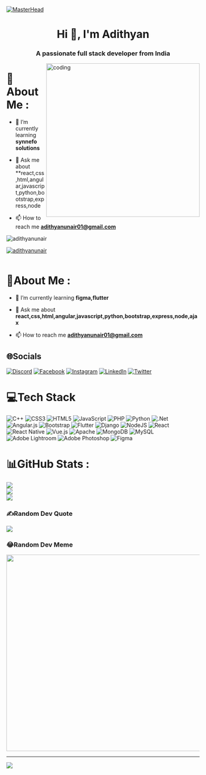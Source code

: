 [![MasterHead](https://visme.co/blog/wp-content/uploads/2019/10/animated-presentation-software-header.gif)]()



<h1 align="center">Hi 👋, I'm Adithyan</h1>
<h3 align="center">A passionate full stack developer from India</h3>

<img align="right" alt="coding" width="400" src="https://imgs.search.brave.com/uGBeRwzhbiOphYDvGkQnCQYYApKyDw1OrDHAZ44cF9Y/rs:fit:860:0:0/g:ce/aHR0cHM6Ly9naWZk/Yi5jb20vaW1hZ2Vz/L2hpZ2gvYW5pbWF0/ZWQtbWFuLWNvbXB1/dGVyLWNvZGluZy1u/YWU2bWVjMzc4bHNn/MWkzLmdpZg.gif">

# 💫About Me :


- 🌱 I’m currently learning **synnefo solutions**

- 💬 Ask me about **react,css,html,angular,javascript,python,bootstrap,express,node

- 📫 How to reach me **adithyanunair01@gmail.com**


<p align="left"> <img src="https://komarev.com/ghpvc/?username=adithyanunair&label=Profile%20views&color=0e75b6&style=flat" alt="adithyanunair" /> </p>

<p align="left"> <a href="https://github.com/ryo-ma/github-profile-trophy"><img src="https://github-profile-trophy.vercel.app/?username=adithyanunair" alt="adithyanunair" /></a> </p>

<p align="left"> <a href="https://twitter.com/" target="blank"><img src="https://img.shields.io/twitter/follow/?logo=twitter&style=for-the-badge" alt="" /></a> </p>


# 💫About Me :


- 🌱 I’m currently learning **figma,flutter**

- 💬 Ask me about **react,css,html,angular,javascript,python,bootstrap,express,node,ajax**

- 📫 How to reach me **adithyanunair01@gmail.com**



## 🌐Socials
[![Discord](https://img.shields.io/badge/Discord-%237289DA.svg?logo=discord&logoColor=white)](htttps://discord.gg/adi_ftw) [![Facebook](https://img.shields.io/badge/Facebook-%231877F2.svg?logo=Facebook&logoColor=white)](https://facebook.com/adithyanunair) [![Instagram](https://img.shields.io/badge/Instagram-%23E4405F.svg?logo=Instagram&logoColor=white)](https://instagram.com/_adithyan_.u) [![LinkedIn](https://img.shields.io/badge/LinkedIn-%230077B5.svg?logo=linkedin&logoColor=white)](https://linkedin.com/in/adiithyan-u-nair) [![Twitter](https://img.shields.io/badge/Twitter-%231DA1F2.svg?logo=Twitter&logoColor=white)](https://twitter.com/Adithyan_u_nair) 

# 💻Tech Stack
![C++](https://img.shields.io/badge/c++-%2300599C.svg?style=for-the-badge&logo=c%2B%2B&logoColor=white) ![CSS3](https://img.shields.io/badge/css3-%231572B6.svg?style=for-the-badge&logo=css3&logoColor=white) ![HTML5](https://img.shields.io/badge/html5-%23E34F26.svg?style=for-the-badge&logo=html5&logoColor=white) ![JavaScript](https://img.shields.io/badge/javascript-%23323330.svg?style=for-the-badge&logo=javascript&logoColor=%23F7DF1E) ![PHP](https://img.shields.io/badge/php-%23777BB4.svg?style=for-the-badge&logo=php&logoColor=white) ![Python](https://img.shields.io/badge/python-3670A0?style=for-the-badge&logo=python&logoColor=ffdd54) ![.Net](https://img.shields.io/badge/.NET-5C2D91?style=for-the-badge&logo=.net&logoColor=white) ![Angular.js](https://img.shields.io/badge/angular.js-%23E23237.svg?style=for-the-badge&logo=angularjs&logoColor=white) ![Bootstrap](https://img.shields.io/badge/bootstrap-%23563D7C.svg?style=for-the-badge&logo=bootstrap&logoColor=white) ![Flutter](https://img.shields.io/badge/Flutter-%2302569B.svg?style=for-the-badge&logo=Flutter&logoColor=white) ![Django](https://img.shields.io/badge/django-%23092E20.svg?style=for-the-badge&logo=django&logoColor=white) ![NodeJS](https://img.shields.io/badge/node.js-6DA55F?style=for-the-badge&logo=node.js&logoColor=white) ![React](https://img.shields.io/badge/react-%2320232a.svg?style=for-the-badge&logo=react&logoColor=%2361DAFB) ![React Native](https://img.shields.io/badge/react_native-%2320232a.svg?style=for-the-badge&logo=react&logoColor=%2361DAFB) ![Vue.js](https://img.shields.io/badge/vuejs-%2335495e.svg?style=for-the-badge&logo=vuedotjs&logoColor=%234FC08D) ![Apache](https://img.shields.io/badge/apache-%23D42029.svg?style=for-the-badge&logo=apache&logoColor=white) ![MongoDB](https://img.shields.io/badge/MongoDB-%234ea94b.svg?style=for-the-badge&logo=mongodb&logoColor=white) ![MySQL](https://img.shields.io/badge/mysql-%2300f.svg?style=for-the-badge&logo=mysql&logoColor=white) ![Adobe Lightroom](https://img.shields.io/badge/Adobe%20Lightroom-31A8FF.svg?style=for-the-badge&logo=Adobe%20Lightroom&logoColor=white) ![Adobe Photoshop](https://img.shields.io/badge/adobephotoshop-%2331A8FF.svg?style=for-the-badge&logo=adobephotoshop&logoColor=white) 	![Figma](https://img.shields.io/badge/figma-%23F24E1E.svg?style=for-the-badge&logo=figma&logoColor=white)
# 📊GitHub Stats :
![](https://github-readme-stats.vercel.app/api?username=adithyanunair&theme=dark&hide_border=false&include_all_commits=false&count_private=false)<br/>
![](https://github-readme-streak-stats.herokuapp.com/?user=adithyanunair&theme=dark&hide_border=false)<br/>
![](https://github-readme-stats.vercel.app/api/top-langs/?username=adithyanunair&theme=dark&hide_border=false&include_all_commits=false&count_private=false&layout=compact)



### ✍️Random Dev Quote
![](https://quotes-github-readme.vercel.app/api?type=horizontal&theme=tokyonight)

### 😂Random Dev Meme
<img src="https://random-memer.herokuapp.com/" width="512px"/>

---
[![](https://visitcount.itsvg.in/api?id=adithyanunair&icon=1&color=0)](https://visitcount.itsvg.in)
